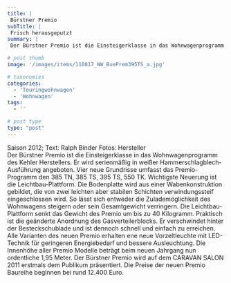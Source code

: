 ```yaml
---
title: |
 Bürstner Premio
subTitle: |
 Frisch herausgeputzt
summary: |
 Der Bürstner Premio ist die Einsteigerklasse in das Wohnwagenprogramm des Kehler Herstellers. Er wird serienmäßig in weißer Hammerschlagblech-Ausführung angeboten. Vier neue Grundrisse umfasst das Premio-Programm den 385 TN, 385 TS, 395 TS, 550 TK. Wichtigste Neuerung ist die Leichtbau-Plattform aus einer Wabenkonstruktion.

# post thumb
image: '/images/items/110817_WW_BuePrem395TS_a.jpg'

# taxonomies
categories: 
  - 'Touringwohnwagen'
  - 'Wohnwagen'
tags:
  - ''

# post type
type: "post"
---
```


Saison 2012; Text: Ralph Binder Fotos: Hersteller  
Der Bürstner Premio ist die Einsteigerklasse in das Wohnwagenprogramm des Kehler Herstellers. Er wird serienmäßig in weißer Hammerschlagblech-Ausführung angeboten. Vier neue Grundrisse umfasst das Premio-Programm den 385 TN, 385 TS, 395 TS, 550 TK. Wichtigste Neuerung ist die Leichtbau-Plattform. Die Bodenplatte wird aus einer Wabenkonstruktion gebildet, die von zwei leichten aber stabilen Schichten verwindungssteif eingeschlossen wird. So lässt sich entweder die Zulademöglichkeit des Wohnwagens steigern oder sein Gesamtgewicht verringern. Die Leichtbau-Plattform senkt das Gewicht des Premio um bis zu 40 Kilogramm. Praktisch ist die geänderte Anordnung des Gasverteilerblocks. Er verschwindet hinter der Besteckschublade und ist dennoch schnell und einfach zu erreichen. Alle Varianten des neuen Premio erhalten ene neue Vorzeltleuchte mit LED-Technik für geringeren Energiebedarf und bessere Ausleuchtung. Die Innenhöhe aller Premio Modelle beträgt beim neuen Jahrgang nun ordentliche 1,95 Meter. Der Bürstner Premio wird auf dem CARAVAN SALON 2011 erstmals dem Publikum präsentiert. Die Preise der neuen Premio Baureihe beginnen bei rund 12.400 Euro.